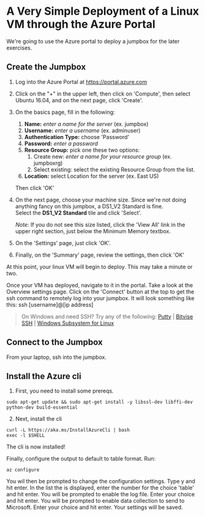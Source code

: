 # A Very Simple Deployment of a Linux VM through the Azure Portal #
We're going to use the Azure portal to deploy a jumpbox for the later exercises. 

## Create the Jumpbox
1. Log into the Azure Portal at https://portal.azure.com
2. Click on the "+" in the upper left, then click on 'Compute', then select Ubuntu 16.04, and on the next page, click 'Create'.
3. On the basics page, fill in the following:
    1. **Name:**    *enter a name for the server* (ex. jumpbox) 
    1. **Username:**    *enter a username* (ex. adminuser)
    1. **Authentication Type:** choose 'Password'
    2. **Password:**    *enter a password*
    3. **Resource Group:** pick one these two options:
         1. Create new: *enter a name for your resource group* (ex. jumpboxrg)
         2. Select existing: select the existing Resource Group from the list.
    4. **Location:** select Location for the server (ex. East US)

    Then click 'OK'

4. On the next page, choose your machine size.  Since we're not doing anything fancy on this jumpbox, a DS1_V2 Standard is fine.  
Select the **DS1_V2 Standard** tile and click 'Select'.

     _Note:_ If you do not see this size listed, click the 'View All' link in the upper right section, just below the Minimum Memory textbox.
3. On the 'Settings' page, just click 'OK'.  
4. Finally, on the 'Summary' page, review the settings, then click 'OK'

At this point, your linux VM will begin to deploy.   This may take a minute or two.

Once your VM has deployed, navigate to it in the portal.  Take a look at the Overview settings page.  Click on the 'Connect' button at the top to get the ssh command to remotely log into your jumpbox.  It will look something like this:
        ssh [username]@[ip address]

> On Windows and need SSH? Try any of the following: 
>   [Putty](http://www.chiark.greenend.org.uk/~sgtatham/putty/download.html) |
>   [Bitvise SSH](https://www.bitvise.com/ssh-client-download) | 
>   [Windows Subsystem for Linux](https://msdn.microsoft.com/en-us/commandline/wsl/install_guide)


## Connect to the Jumpbox
From your laptop, ssh into the jumpbox.

## Install the Azure cli
1. First, you need to install some prereqs.
```
sudo apt-get update && sudo apt-get install -y libssl-dev libffi-dev python-dev build-essential
```
2. Next, install the cli
```
curl -L https://aka.ms/InstallAzureCli | bash
exec -l $SHELL
```

The cli is now installed!

Finally, configure the output to default to table format.  Run:
```
az configure
```
You wil then be prompted to change the configuration settings.  Type y and hit enter.
In the list the is displayed, enter the number for the choice 'table' and hit enter.
You will be prompted to enable the log file.  Enter your choice and hit enter. 
You will be prompted to enable data collection to send to Microsoft.  Enter your choice and hit enter.
Your settings will be saved.